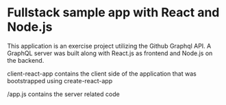 # Fullstack sample app with React and Node.js

This application is an exercise project utilizing the Github Graphql API. A GraphQL server was built along with React.js as frontend and Node.js on the backend. 

client-react-app contains the client side of the application that was bootstrapped using create-react-app

/app.js contains the server related code 